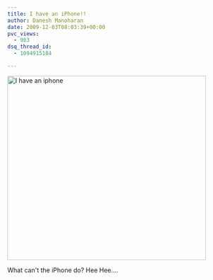 ```yaml
---
title: I have an iPhone!!
author: Danesh Manoharan
date: 2009-12-03T08:03:39+00:00
pvc_views:
  - 983
dsq_thread_id:
  - 1094915184

---
```

[<img loading="lazy" class="alignnone size-medium wp-image-1881" title="I have an iphone" src="/wp-content/uploads/2009/12/I-have-an-iphone-450x417.png" alt="I have an iphone" width="450" height="417" srcset="/wp-content/uploads/2009/12/I-have-an-iphone-450x417.png 450w, /wp-content/uploads/2009/12/I-have-an-iphone.png 800w" sizes="(max-width: 450px) 100vw, 450px" />][1]

What can't the iPhone do? Hee Hee....

 [1]: /wp-content/uploads/2009/12/I-have-an-iphone.png
